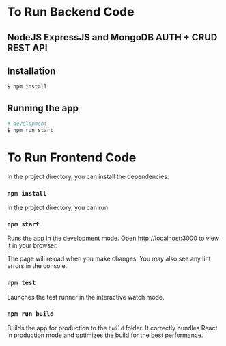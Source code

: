# To Run Backend Code

## NodeJS ExpressJS and MongoDB AUTH + CRUD REST API 

## Installation

```bash
$ npm install
```

## Running the app

```bash
# development
$ npm run start

```


# To Run Frontend Code

In the project directory, you can install the dependencies:

### `npm install`

In the project directory, you can run:

### `npm start`

Runs the app in the development mode.
Open [http://localhost:3000](http://localhost:3000) to view it in your browser.

The page will reload when you make changes.
You may also see any lint errors in the console.

### `npm test`

Launches the test runner in the interactive watch mode.

### `npm run build`

Builds the app for production to the `build` folder.
It correctly bundles React in production mode and optimizes the build for the best performance.
